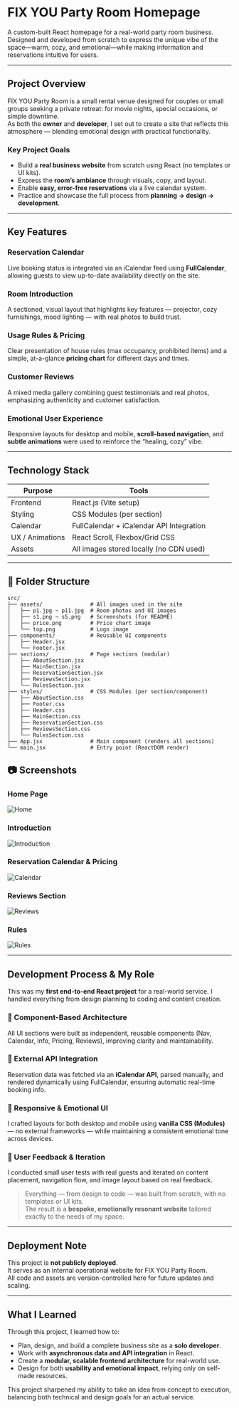 <!-- prettier-ignore-start -->

# FIX YOU Party Room Homepage

A custom-built React homepage for a real-world party room business.  
Designed and developed from scratch to express the unique vibe of the space—warm, cozy, and emotional—while making information and reservations intuitive for users.

---

## Project Overview

FIX YOU Party Room is a small rental venue designed for couples or small groups seeking a private retreat: for movie nights, special occasions, or simple downtime.  
As both the **owner** and **developer**, I set out to create a site that reflects this atmosphere — blending emotional design with practical functionality.

### Key Project Goals

- Build a **real business website** from scratch using React (no templates or UI kits).
- Express the **room’s ambiance** through visuals, copy, and layout.
- Enable **easy, error-free reservations** via a live calendar system.
- Practice and showcase the full process from **planning → design → development**.

---

## Key Features

### Reservation Calendar

Live booking status is integrated via an iCalendar feed using **FullCalendar**, allowing guests to view up-to-date availability directly on the site.

### Room Introduction

A sectioned, visual layout that highlights key features — projector, cozy furnishings, mood lighting — with real photos to build trust.

### Usage Rules & Pricing

Clear presentation of house rules (max occupancy, prohibited items) and a simple, at-a-glance **pricing chart** for different days and times.

### Customer Reviews

A mixed media gallery combining guest testimonials and real photos, emphasizing authenticity and customer satisfaction.

### Emotional User Experience

Responsive layouts for desktop and mobile, **scroll-based navigation**, and **subtle animations** were used to reinforce the “healing, cozy” vibe.

---

## Technology Stack

| Purpose         | Tools                                    |
| --------------- | ---------------------------------------- |
| Frontend        | React.js (Vite setup)                    |
| Styling         | CSS Modules (per section)                |
| Calendar        | FullCalendar + iCalendar API Integration |
| UX / Animations | React Scroll, Flexbox/Grid CSS           |
| Assets          | All images stored locally (no CDN used)  |

---

## 📁 Folder Structure

```
src/
├── assets/               # All images used in the site
│   ├── p1.jpg ~ p11.jpg  # Room photos and UI images
│   ├── s1.png ~ s5.png   # Screenshots (for README)
│   ├── price.png         # Price chart image
│   └── top.png           # Logo image
├── components/           # Reusable UI components
│   ├── Header.jsx
│   └── Footer.jsx
├── sections/             # Page sections (modular)
│   ├── AboutSection.jsx
│   ├── MainSection.jsx
│   ├── ReservationSection.jsx
│   ├── ReviewsSection.jsx
│   └── RulesSection.jsx
├── styles/               # CSS Modules (per section/component)
│   ├── AboutSection.css
│   ├── Footer.css
│   ├── Header.css
│   ├── MainSection.css
│   ├── ReservationSection.css
│   ├── ReviewsSection.css
│   └── RulesSection.css
├── App.jsx               # Main component (renders all sections)
└── main.jsx              # Entry point (ReactDOM render)
```



## 📷 Screenshots

### Home Page

![Home](./src/assets/s1.png)

### Introduction

![Introduction](./src/assets/s3.png)

### Reservation Calendar & Pricing

![Calendar](./src/assets/s2.png)

### Reviews Section

![Reviews](./src/assets/s4.png)

### Rules

![Rules](./src/assets/s5.png)

---

## Development Process & My Role

This was my **first end-to-end React project** for a real-world service. I handled everything from design planning to coding and content creation.

### 🔹 Component-Based Architecture

All UI sections were built as independent, reusable components (Nav, Calendar, Info, Pricing, Reviews), improving clarity and maintainability.

### 🔹 External API Integration

Reservation data was fetched via an **iCalendar API**, parsed manually, and rendered dynamically using FullCalendar, ensuring automatic real-time booking info.

### 🔹 Responsive & Emotional UI

I crafted layouts for both desktop and mobile using **vanilla CSS (Modules)** — no external frameworks — while maintaining a consistent emotional tone across devices.

### 🔹 User Feedback & Iteration

I conducted small user tests with real guests and iterated on content placement, navigation flow, and image layout based on real feedback.

> Everything — from design to code — was built from scratch, with no templates or UI kits.  
> The result is a **bespoke, emotionally resonant website** tailored exactly to the needs of my space.

---

## Deployment Note

This project is **not publicly deployed**.  
It serves as an internal operational website for FIX YOU Party Room.  
All code and assets are version-controlled here for future updates and scaling.

---

## What I Learned

Through this project, I learned how to:

- Plan, design, and build a complete business site as a **solo developer**.
- Work with **asynchronous data and API integration** in React.
- Create a **modular, scalable frontend architecture** for real-world use.
- Design for both **usability and emotional impact**, relying only on self-made resources.

This project sharpened my ability to take an idea from concept to execution, balancing both technical and design goals for an actual service.

<!-- prettier-ignore-end -->
